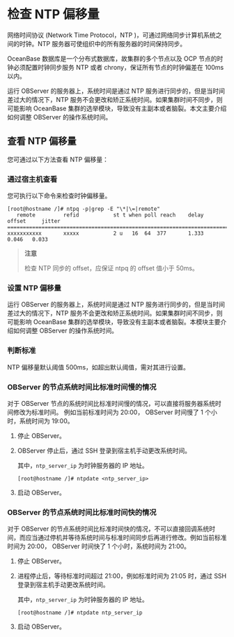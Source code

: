 # 检查 NTP 偏移量

网络时间协议 (Network Time Protocol，NTP )，可通过网络同步计算机系统之间的时钟。NTP 服务器可使组织中的所有服务器的时间保持同步。

OceanBase 数据库是一个分布式数据库，故集群的多个节点以及 OCP 节点的时钟必须配置时钟同步服务 NTP 或者 chrony，保证所有节点的时钟偏差在 100ms 以内。

运行 OBServer 的服务器上，系统时间是通过 NTP 服务进行同步的，但是当时间差过大的情况下，NTP 服务不会更改和矫正系统时间。如果集群时间不同步，则可能影响 OceanBase 集群的选举模块，导致没有主副本或者脑裂。本文主要介绍如何调整 OBServer 的操作系统时间。

## 查看 NTP 偏移量

您可通过以下方法查看 NTP 偏移量：

### 通过宿主机查看

您可执行以下命令来检查时钟偏移量。

```shell
[root@hostname /]# ntpq -p|grep -E "\*|\=|remote"
   remote         refid           st t when poll reach    delay     offset     jitter
==========================================================================
xxxxxxxxxxx       xxxxx           2 u   16  64  377       1.333     0.046   0.033
```

>**注意**
>
>检查 NTP 同步的 offset，应保证 ntpq 的 offset 值小于 50ms。

### 设置 NTP 偏移量

运行 OBServer 的服务器上，系统时间是通过 NTP 服务进行同步的，但是当时间差过大的情况下，NTP 服务不会更改和矫正系统时间。如果集群时间不同步，则可能影响 OceanBase 集群的选举模块，导致没有主副本或者脑裂。本模块主要介绍如何调整 OBServer 的操作系统时间。

### 判断标准

NTP 偏移量默认阈值 500ms，如超出默认阈值，需对其进行设置。

### OBServer 的节点系统时间比标准时间慢的情况

对于 OBServer 节点的系统时间比标准时间慢的情况，可以直接将服务器系统时间修改为标准时间。 例如当前标准时间为 20:00， OBServer 时间慢了 1 个小时，系统时间为 19:00。

1. 停止 OBServer。

2. OBServer 停止后，通过 SSH 登录到宿主机手动更改系统时间。

   其中，`ntp_server_ip` 为时钟服务器的 IP 地址。

   ```unknow
   [root@hostname /]# ntpdate <ntp_server_ip>
   ```

3. 启动 OBServer。

### OBServer 的节点系统时间比标准时间快的情况

对于 OBServer 的节点系统时间比标准时间快的情况，不可以直接回调系统时间，而应当通过停机并等待系统时间与标准时间同步后再进行修改。例如当前标准时间为 20:00， OBServer 时间快了 1 个小时，系统时间为 21:00。

1. 停止 OBServer。

2. 进程停止后，等待标准时间超过 21:00，例如标准时间为 21:05 时，通过 SSH 登录到宿主机手动更改系统时间。

   其中，`ntp_server_ip` 为时钟服务器的 IP 地址。

   ```unknow
   [root@hostname /]# ntpdate ntp_server_ip
   ```

3. 启动 OBServer。
